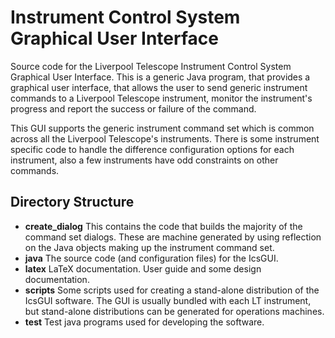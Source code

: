 # Instrument Control System Graphical User Interface

Source code for the Liverpool Telescope Instrument Control System Graphical User Interface. This is a generic
Java program, that provides a graphical user interface, that allows the user to send generic instrument commands to a Liverpool Telescope instrument, monitor the instrument's progress and report the success or failure of the command.

This GUI supports the generic instrument command set which is common across all the Liverpool Telescope's instruments. There is some instrument specific code to handle the difference configuration options for each instrument, also a few instruments have odd constraints on other commands.

## Directory Structure

* **create_dialog** This contains the code that builds the majority of the command set dialogs. These are machine generated by using reflection on the Java objects making up the instrument command set.
* **java** The source code (and configuration files) for the IcsGUI.
* **latex** LaTeX documentation. User guide and some design documentation.
* **scripts** Some scripts used for creating a stand-alone distribution of the IcsGUI software. The GUI is usually bundled with each LT instrument, but stand-alone distributions can be generated for operations machines.
* **test** Test java programs used for developing the software.
 
